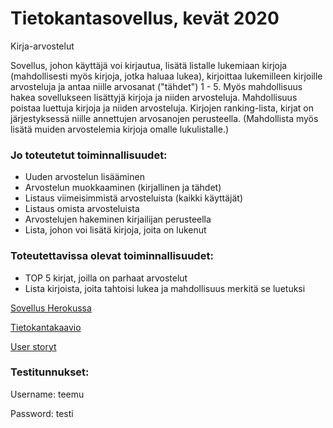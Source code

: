 # Tietokantasovellus, kevät 2020

Kirja-arvostelut

Sovellus, johon käyttäjä voi kirjautua, lisätä listalle lukemiaan kirjoja (mahdollisesti myös kirjoja, jotka haluaa lukea),
kirjoittaa lukemilleen kirjoille arvosteluja ja antaa niille arvosanat ("tähdet") 1 - 5. Myös mahdollisuus hakea sovellukseen lisättyjä kirjoja ja niiden arvosteluja. Mahdollisuus poistaa luettuja kirjoja ja niiden arvosteluja. Kirjojen ranking-lista, kirjat on järjestyksessä niille annettujen arvosanojen perusteella. (Mahdollista myös lisätä muiden arvostelemia kirjoja omalle lukulistalle.)

### Jo toteutetut toiminnallisuudet:

- Uuden arvostelun lisääminen
- Arvostelun muokkaaminen (kirjallinen ja tähdet)
- Listaus viimeisimmistä arvosteluista (kaikki käyttäjät)
- Listaus omista arvosteluista
- Arvostelujen hakeminen kirjailijan perusteella
- Lista, johon voi lisätä kirjoja, joita on lukenut

### Toteutettavissa olevat toiminnallisuudet:

- TOP 5 kirjat, joilla on parhaat arvostelut
- Lista kirjoista, joita tahtoisi lukea ja mahdollisuus merkitä se luetuksi

[Sovellus Herokussa](https://kirja-arvostelut.herokuapp.com/)

[Tietokantakaavio](https://github.com/Miniaya/Kirja-arvostelut/blob/master/documentation/tietokantakaavio(uusin).png)

[User storyt](https://github.com/Miniaya/Kirja-arvostelut/blob/master/documentation/userstoryt.md)

### Testitunnukset:
Username: teemu

Password: testi

